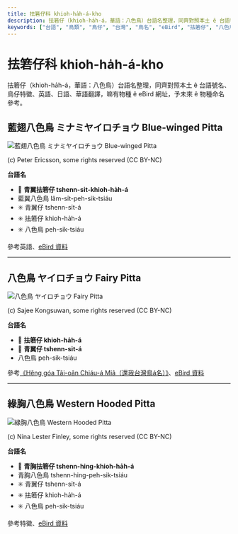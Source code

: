 ```yaml
---
title: 抾箬仔科 khioh-ha̍h-á-kho
description: 抾箬仔（khioh-ha̍h-á，華語：八色鳥）台語名整理，同齊對照本土 ê 台語號名、鳥仔特徵、英語、日語、華語翻譯，嘛有物種 ê eBird 網址，予未來 ê 物種命名參考。
keywords: ["台語", "鳥類", "鳥仔", "台灣", "鳥名", "eBird", "抾箬仔", "八色鳥"]
---
```


# 抾箬仔科 khioh-ha̍h-á-kho

抾箬仔（khioh-ha̍h-á，華語：八色鳥）台語名整理，同齊對照本土 ê 台語號名、鳥仔特徵、英語、日語、華語翻譯，嘛有物種 ê eBird 網址，予未來 ê 物種命名參考。

## 藍翅八色鳥 ミナミヤイロチョウ Blue-winged Pitta

![藍翅八色鳥 ミナミヤイロチョウ Blue-winged Pitta](https://inaturalist-open-data.s3.amazonaws.com/photos/97686974/medium.jpg)

(c) Peter Ericsson, some rights reserved (CC BY-NC)

**台語名**

- 🎯 **青翼抾箬仔 tshenn-si̍t-khioh-ha̍h-á**
- 藍翼八色鳥 lâm-si̍t-peh-sik-tsiáu
- ✳️ 青翼仔 tshenn-si̍t-á
- ✳️ 抾箬仔 khioh-ha̍h-á
- ✳️ 八色鳥 peh-sik-tsiáu

參考英語、[eBird 資料](https://ebird.org/species/blwpit1)

---

## 八色鳥 ヤイロチョウ Fairy Pitta

![八色鳥 ヤイロチョウ Fairy Pitta](https://inaturalist-open-data.s3.amazonaws.com/photos/195561792/medium.jpeg)

(c) Sajee Kongsuwan, some rights reserved (CC BY-NC)

**台語名**

- 🎯 **抾箬仔 khioh-ha̍h-á**
- 🎯 **青翼仔 tshenn-si̍t-á**
- 八色鳥 peh-sik-tsiáu

參考[《Hêng góa Tâi-oân Chiáu-á Miâ（還我台灣鳥á名）》](https://siaulahjih.github.io/TaiOanChiauA/)、[eBird 資料](https://ebird.org/species/faipit1)

---

## 綠胸八色鳥 Western Hooded Pitta

![綠胸八色鳥 Western Hooded Pitta](https://inaturalist-open-data.s3.amazonaws.com/photos/48339955/medium.jpeg)

(c) Nina Lester Finley, some rights reserved (CC BY-NC)

**台語名**

- 🎯 **青胸抾箬仔 tshenn-hing-khioh-ha̍h-á**
- 青胸八色鳥 tshenn-hing-peh-sik-tsiáu
- ✳️ 青翼仔 tshenn-si̍t-á
- ✳️ 抾箬仔 khioh-ha̍h-á
- ✳️ 八色鳥 peh-sik-tsiáu

參考特徵、[eBird 資料](https://ebird.org/species/wehpit1)
